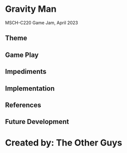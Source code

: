 # Gravity Man
MSCH-C220 Game Jam, April 2023

## Theme


## Game Play


## Impediments


## Implementation


## References

## Future Development

# Created by: The Other Guys
